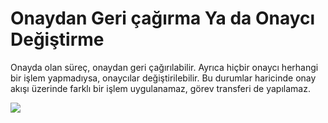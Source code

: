 # Onaydan Geri çağırma Ya da Onaycı Değiştirme

Onayda olan süreç, onaydan geri çağırılabilir. 
Ayrıca hiçbir onaycı herhangi bir işlem yapmadıysa, onaycılar değiştirilebilir.
Bu durumlar haricinde onay akışı üzerinde farklı bir işlem uygulanamaz, görev transferi de yapılamaz.


![](https://docsbimser.blob.core.windows.net/imagecontainer/ONAYDA%20BEKLEYEN%20SÜREÇLER-f235bfa8-a1bb-41d2-8024-b5b7bd68db11.png)